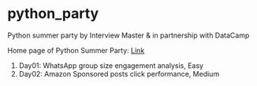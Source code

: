 # python_party
Python summer party by Interview Master &amp; in partnership with DataCamp

Home page of Python Summer Party: [Link](https://www.interviewmaster.ai/python-party/home)

1. Day01: WhatsApp group size engagement analysis, Easy
2. Day02: Amazon Sponsored posts click performance, Medium
